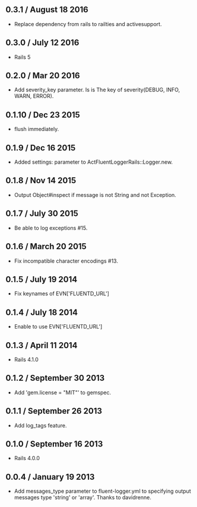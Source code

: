 ## 0.3.1 / August 18 2016

* Replace dependency from rails to railties and activesupport.

## 0.3.0 / July 12 2016

* Rails 5

## 0.2.0 / Mar 20 2016

* Add severity_key parameter. Is is The key of severity(DEBUG, INFO, WARN, ERROR).

## 0.1.10 / Dec 23 2015

* flush immediately.

## 0.1.9 / Dec 16 2015

 * Added settings: parameter to ActFluentLoggerRails::Logger.new.

## 0.1.8 / Nov 14 2015

 * Output Object#inspect if message is not String and not Exception.

## 0.1.7 / July 30 2015

 * Be able to log exceptions #15.

## 0.1.6 / March 20 2015

 * Fix incompatible character encodings #13.

## 0.1.5 / July 19 2014

 * Fix keynames of EVN['FLUENTD_URL']

## 0.1.4 / July 18 2014

 * Enable to use EVN['FLUENTD_URL']

## 0.1.3 / April 11 2014

 * Rails 4.1.0

## 0.1.2 / September 30 2013

 * Add 'gem.license = "MIT"' to gemspec.

## 0.1.1 / September 26 2013

 * Add log_tags feature.

## 0.1.0 / September 16 2013

 * Rails 4.0.0

## 0.0.4 / January 19 2013

 * Add messages_type parameter to fluent-logger.yml to specifying
   output messages type 'string' or 'array'.  Thanks to davidrenne.

